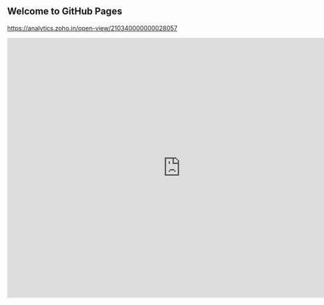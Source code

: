 ## Welcome to GitHub Pages

https://analytics.zoho.in/open-view/210340000000028057

<iframe frameborder=0 width="800" height="600" src="https://analytics.zoho.in/open-view/210340000000028057"></iframe>
